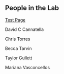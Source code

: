   
## People in the Lab 
[Test Page](TestPage.md)

David C Cannatella

Chris Torres

Becca Tarvin

Taylor Gullett

Mariana Vasconcellos
